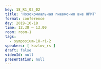 ```yaml
---
key: 18_R1_02_02
title: 'Нозокомиальная пневмония вне ОРИТ'
format: conference
day: 2019-10-18
time: 12.30 – 13.00
room: room-1
tags:
  - symposium-18-r1-2
speakers: [ kozlov_rs ]
draft: false
videoId: null
presentation: null
---
```

